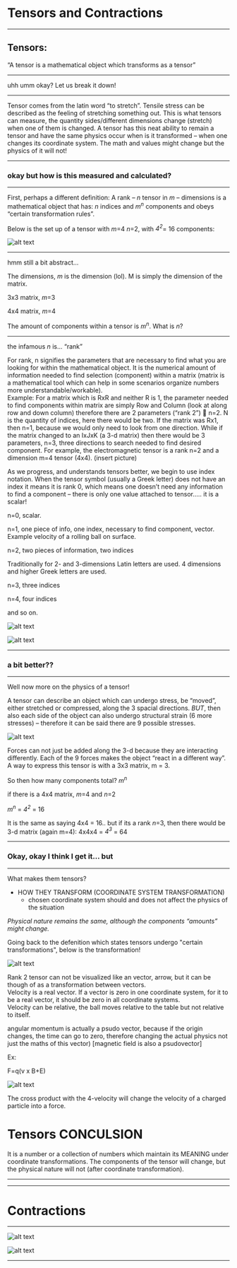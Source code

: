 
# Tensors and Contractions

---

## Tensors:

“A tensor is a mathematical object which transforms as a tensor”

---
uhh umm okay? Let us break it down!

---

Tensor comes from the latin word “to stretch”. Tensile stress can be described as the feeling of stretching something out. This is what tensors can measure, the quantity sides/different dimensions change (stretch) when one of them is changed. A tensor has this neat ability to remain a tensor and have the same physics occur when is it transformed – when one changes its coordinate system. The math and values might change but the physics of it will not! 


---
### okay but how is this measured and calculated?

---

First, perhaps a different definition:
A rank – _n_ tensor in _m_ – dimensions is a mathematical object that has: _n_ indices and _m<sup>n</sup>_ components and obeys “certain transformation rules”.  

Below is the set up of a tensor with _m_=4  _n_=2, with _4<sup>2</sup>_= 16 components:

![alt text](https://github.com/cpawley/HHG2-MSP-Physics/blob/Floris-Images/stresstensor.png)


---

hmm still a bit abstract…

The dimensions, _m_ is the dimension (lol). M is simply the dimension of the matrix. 

3x3 matrix,  _m_=3

4x4 matrix,  _m_=4

The amount of components within a tensor is _m<sup>n</sup>_. What is _n_?

---

the infamous _n_ is... “rank”

For rank, n signifies the parameters that are necessary to find what you are looking for within the mathematical object. It is the numerical amount of information needed to find selection (component) within a matrix (matrix is a mathematical tool which can help in some scenarios organize numbers more understandable/workable).  
Example: For a matrix which is RxR and neither R is 1, the parameter needed to find components within matrix are simply Row and Column (look at along row and down column) therefore there are 2 parameters (“rank 2”)  n=2. N is the quantity of indices, here there would be two. 
If the matrix was Rx1, then n=1, because we would only need to look from one direction. While if the matrix changed to an IxJxK (a 3-d matrix) then there would be 3 parameters, n=3, three directions to search needed to find desired component. 
For example, the electromagnetic tensor is a rank n=2 and a dimension m=4 tensor (4x4). (insert picture)

As we progress, and understands tensors better, we begin to use index notation. 
When the tensor symbol (usually a Greek letter) does not have an index it means it is rank 0, which means one doesn’t need any information to find a component – there is only one value attached to tensor….. it is a scalar!

n=0, scalar. 

n=1, one piece of info, one index, necessary to find component, vector. Example velocity of a rolling ball on surface.

n=2, two pieces of information, two indices

Traditionally for 2- and 3-dimensions Latin letters are used. 4 dimensions and higher Greek letters are used. 

n=3, three indices

n=4, four indices 

and so on. 


![alt text](https://github.com/cpawley/HHG2-MSP-Physics/blob/Floris-Images/Indices.png)

![alt text](https://github.com/cpawley/HHG2-MSP-Physics/blob/Floris-Images/updown.png)



--- 
### a bit better??

---

Well now more on the physics of a tensor! 

A tensor can describe an object which can undergo stress, be “moved”, either stretched or compressed, along the 3 spacial directions. *BUT*, then also each side of the object can also undergo structural strain (6 more stresses) – therefore it can be said there are 9 possible stresses.  

![alt text](https://github.com/cpawley/HHG2-MSP-Physics/blob/Floris-Images/9s.png)


Forces can not just be added along the 3-d because they are interacting differently. Each of the 9 forces makes the object “react in a different way”. A way to express this tensor is with a 3x3 matrix, m = 3. 

So then how many components total? _m<sup>n</sup>_ 

if there is a 4x4 matrix, _m_=4
and _n_=2 

_m<sup>n</sup>_ = _4<sup>2</sup>_ = 16 

It is the same as saying 4x4 = 16.. but if its a rank _n_=3, then there would be 3-d matrix (again m=4):  4x4x4 = _4<sup>3</sup>_ = 64


---
### Okay, okay I think I get it... but   

---

What makes them tensors?

* HOW THEY TRANSFORM (COORDINATE SYSTEM TRANSFORMATION)
  * chosen coordinate system should and does not affect the physics of the situation

_Physical nature remains the same, although the components “amounts” might change._

Going back to the defenition which states tensors undergo "certain transformations", below is the transformation! 

![alt text](https://github.com/cpawley/HHG2-MSP-Physics/blob/Floris-Images/transform.png)








Rank 2 tensor can not be visualized like an vector, arrow, but it can be though of as a transformation between vectors.  
Velocity is a real vector. If a vector is zero in one coordinate system, for it to be a real vector, it should be zero in all coordinate systems.   
Velocity can be relative, the ball moves relative to the table but not relative to itself. 

angular momentum is actually a psudo vector, because if the origin changes, the time can go to zero, therefore changing the actual physics not just the maths of this vector) [magnetic field is also a psudovector]


Ex: 

F=q(v x B+E)

 
![alt text](https://github.com/cpawley/HHG2-MSP-Physics/blob/Floris-Images/fqbv.png)
 
The cross product with the  4-velocity will change the velocity of a charged particle into a force. 


# Tensors CONCULSION
It is a number or a collection of numbers which maintain its MEANING under coordinate transformations. The components of the tensor will change, but the physical nature will not (after coordinate transformation).

---
---

# Contractions

---

![alt text](https://github.com/cpawley/HHG2-MSP-Physics/blob/Floris-Images/contraction.png)


![alt text](https://github.com/cpawley/HHG2-MSP-Physics/blob/Floris-Images/MT.png)





---





